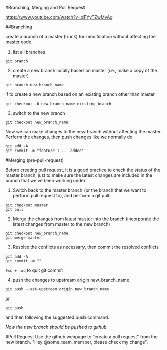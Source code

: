 #Branching, Merging and Pull Request

https://www.youtube.com/watch?v=oFYyTZwMyAg

##Branching

create a branch of a master (trunk) for modification without affecting the master code.

1. list all branches 
```
git branch
```

2. create a new branch locally based on master (i.e., make a copy of the master)

```
git branch new_branch_name
```

if to create a new branch based on an existing branch other than master

```
git checkout -b new_branch_name existing_branch
```

3. switch to the new branch

```
git checkout new_branch_name
```

Now we can make changes to the new branch without affecting the master.
Perform the changes, then push changes like we normally do.

```
git add -A
git commit -m "feature 1 ... added"
```  

#Merging (pre-pull-request)

Before creating pull request, it is a good practice to check the status of the master branch, just to make sure the latest changes are included in the branch that we've been working under.

1. Switch back to the master branch (or the branch that we want to perform pull request to), and perform a git pull:

```
git checkout master
git pull
```


2. Merge the changes from latest master into the branch (incorporate the latest changes from master to the new branch)
```
git checkout new_branch_name
git merge master
```

3. Resolve the conflicts as necessary, then commit the resolved conflicts

```
git add -A
git commit -m ""
```

```Esc + :wq``` to quit git commit

4. push the changes to upstream origin new_branch_name

```
git push --set-upstream origin new_branch_name
```

or 

```
git push
```

and then following the suggested push command.

*Now the new branch should be pushed to github.*


#Pull Request
Use the github webpage to "create a pull request" from the new branch.
"Hey @some_team_member, please check my change".
